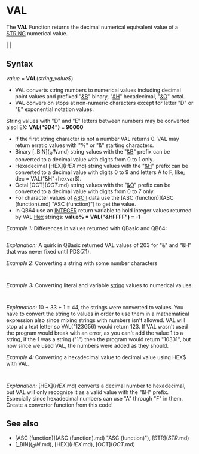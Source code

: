 # VAL

The **VAL** Function returns the decimal numerical equivalent value of a [STRING](STRING.md) numerical value.

  

|  |

## Syntax

*value* = **VAL**(*string_value$*)
  

* VAL converts string numbers to numerical values including decimal point values and prefixed "[&B](&B.md)" binary, "[&H](&H.md)" hexadecimal, "[&O](&O.md)" octal.
* VAL conversion stops at non-numeric characters except for letter "D" or "E" exponential notation values.

String values with "D" and "E" letters between numbers may be converted also! EX: **VAL("9D4") = 90000**
* If the first string character is not a number VAL returns 0. VAL may return erratic values with "%" or "&" starting characters.
* Binary [_BIN$](_BIN$.md) string values with the "[&B](&B.md)" prefix can be converted to a decimal value with digits from 0 to 1 only.
* Hexadecimal [HEX$](HEX$.md) string values with the "[&H](&H.md)" prefix can be converted to a decimal value with digits 0 to 9 and letters A to F, like; dec = VAL("&H"+hexvar$).
* Octal [OCT$](OCT$.md) string values with the "[&O](&O.md)" prefix can be converted to a decimal value with digits from 0 to 7 only.
* For character values of [ASCII](ASCII.md) data use the [ASC (function)](ASC (function).md) "ASC (function)") to get the value.
* In QB64 use an [INTEGER](INTEGER.md) return variable to hold integer values returned by VAL [Hex](Hex.md) strings: **value% = VAL("&HFFFF") = -1**

  

*Example 1:* Differences in values returned with QBasic and QB64:

``` [PRINT](PRINT.md) VAL("[&H](&H.md)") '203 in QB, 0 in QB64 [PRINT](PRINT.md) VAL("[&H](&H.md)FFFF") ' -1 QB, 65535 in QB64 [PRINT](PRINT.md) VAL("[&H](&H.md)FFFF&") '65535 in both  
```

*Explanation:* A quirk in QBasic returned VAL values of 203 for "&" and "&H" that was never fixed until PDS(7.1).
  

*Example 2:* Converting a string with some number characters

```  text$ = "1.23Hello"  number! = VAL(text$)  PRINT number!  
```

``` 1.23  
```

  

*Example 3:* Converting literal and variable [string](string.md) values to numerical values.

```  a$ = "33"  PRINT VAL("10") + VAL(a$) + 1  
```

``` 44  
```

*Explanation:* 10 + 33 + 1 = 44, the strings were converted to values.
You have to convert the string to values in order to use them in a mathematical expression also since mixing strings with numbers isn't allowed. VAL will stop at a text letter so VAL("123G56) would return 123.
If VAL wasn't used the program would break with an error, as you can't add the value 1 to a string, if the 1 was a string ("1") then the program would return "10331", but now since we used VAL, the numbers were added as they should.
  

*Example 4:* Converting a hexadecimal value to decimal value using HEX$ with VAL.

```  decnumber% = 96  hexnumber$ = "&H" + [HEX$](HEX$.md)(decnumber%)  'convert decimal value to hex and add hex prefix  PRINT hexnumber$  decimal% = VAL(hexnumber$)  PRINT decimal%  
```

``` &H60  96  
```

*Explanation:* [HEX$](HEX$.md) converts a decimal number to hexadecimal, but VAL will only recognize it as a valid value with the "&H" prefix. Especially since hexadecimal numbers can use "A" through "F" in them. Create a converter function from this code!
  

## See also

* [ASC (function)](ASC (function).md) "ASC (function)"), [STR$](STR$.md)
* [_BIN$](_BIN$.md), [HEX$](HEX$.md), [OCT$](OCT$.md)

  

